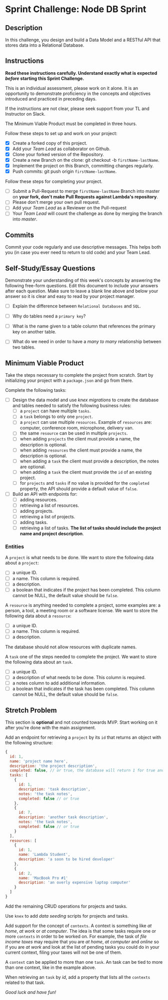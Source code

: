 # Sprint Challenge: Node DB Sprint

## Description

In this challenge, you design and build a Data Model and a RESTful API that
stores data into a Relational Database.

## Instructions

**Read these instructions carefully. Understand exactly what is expected
_before_ starting this Sprint Challenge.**

This is an individual assessment, please work on it alone. It is an opportunity
to demonstrate proficiency in the concepts and objectives introduced and
practiced in preceding days.

If the instructions are not clear, please seek support from your TL and
Instructor on Slack.

The Minimum Viable Product must be completed in three hours.

Follow these steps to set up and work on your project:

- [x] Create a forked copy of this project.
- [x] Add your _Team Lead_ as collaborator on Github.
- [x] Clone your forked version of the Repository.
- [x] Create a new Branch on the clone: git checkout -b `firstName-lastName`.
- [x] Implement the project on this Branch, committing changes regularly.
- [x] Push commits: git push origin `firstName-lastName`.

Follow these steps for completing your project.

- [ ] Submit a Pull-Request to merge `firstName-lastName` Branch into master on
      **your fork, don't make Pull Requests against Lambda's repository**.
- [ ] Please don't merge your own pull request.
- [ ] Add your _Team Lead_ as a Reviewer on the Pull-request
- [ ] Your _Team Lead_ will count the challenge as done by merging the branch
      into _master_.

## Commits

Commit your code regularly and use descriptive messages. This helps both you (in
case you ever need to return to old code) and your Team Lead.

## Self-Study/Essay Questions

Demonstrate your understanding of this week's concepts by answering the
following free-form questions. Edit this document to include your answers after
each question. Make sure to leave a blank line above and below your answer so it
is clear and easy to read by your project manager.

- [ ] Explain the difference between `Relational Databases` and `SQL`.

- [ ] Why do tables need a `primary key`?

- [ ] What is the name given to a table column that references the primary key
      on another table.

- [ ] What do we need in order to have a _many to many_ relationship between two
      tables.

## Minimum Viable Product

Take the steps necessary to complete the project from scratch. Start by
initializing your project with a `package.json` and go from there.

Complete the following tasks:

- [ ] Design the data model and use _knex migrations_ to create the database and
      tables needed to satisfy the following business rules:
  - [ ] a `project` can have multiple `tasks`.
  - [ ] a `task` belongs to only one `project`.
  - [ ] a `project` can use multiple `resources`. Example of `resources` are:
        computer, conference room, microphone, delivery van.
  - [ ] the same `resource` can be used in multiple `projects`.
  - [ ] when adding `projects` the client must provide a name, the description
        is optional.
  - [ ] when adding `resources` the client must provide a name, the description
        is optional.
  - [ ] when adding a `task` the client must provide a description, the notes
        are optional.
  - [ ] when adding a `task` the client must provide the `id` of an existing
        project.
  - [ ] for `projects` and `tasks` if no value is provided for the `completed`
        property, the API should provide a default value of `false`.
- [ ] Build an API with endpoints for:
  - [ ] adding resources.
  - [ ] retrieving a list of resources.
  - [ ] adding projects.
  - [ ] retrieving a list of projects.
  - [ ] adding tasks.
  - [ ] retrieving a list of tasks. **The list of tasks should include the
        project name and project description**.

### Entities

A `project` is what needs to be done. We want to store the following data about
a `project`:

- [ ] a unique ID.
- [ ] a name. This column is required.
- [ ] a description.
- [ ] a boolean that indicates if the project has been completed. This column
      cannot be NULL, the default value should be `false`.

A `resource` is anything needed to complete a project, some examples are: a
person, a tool, a meeting room or a software license. We want to store the
following data about a `resource`:

- [ ] a unique ID.
- [ ] a name. This column is required.
- [ ] a description.

The database should not allow resources with duplicate names.

A `task` one of the steps needed to complete the project. We want to store the
following data about an `task`.

- [ ] a unique ID.
- [ ] a description of what needs to be done. This column is required.
- [ ] a notes column to add additional information.
- [ ] a boolean that indicates if the task has been completed. This column
      cannot be NULL, the default value should be `false`.

## Stretch Problem

This section is **optional** and not counted towards MVP. Start working on it
after you're done with the main assignment.

Add an endpoint for retrieving a `project` by its `id` that returns an object
with the following structure:

```js
{
  id: 1,
  name: 'project name here',
  description: 'the project description',
  completed: false, // or true, the database will return 1 for true and 0 for false, extra code is required to convert a 1 to true and a 0 to false.
  tasks: [
    {
      id: 1,
      description: 'task description',
      notes: 'the task notes',
      completed: false // or true
    },
    {
      id: 7,
      description: 'another task description',
      notes: 'the task notes',
      completed: false // or true
    }
  ],
  resources: [
    {
      id: 1,
      name: 'Lambda Student',
      description: 'a soon to be hired developer'
    },
    {
      id: 2,
      name: 'MacBook Pro #1'
      description: 'an overly expensive laptop computer'
    }
  ]
}
```

Add the remaining CRUD operations for projects and tasks.

Use `knex` to add _data seeding_ scripts for projects and tasks.

Add support for the concept of `contexts`. A context is something like _at
home_, _at work_ or _at computer_. The idea is that some tasks require one or
more `contexts` in order to be worked on. For example, the task of _file income
taxes_ may require that you are _at home_, _at computer_ and _online_ so if you
are _at work_ and look at the list of pending tasks you could do in your current
context, filing your taxes will not be one of them.

A `context` can be applied to more than one `task`. An task can be tied to more
than one context, like in the example above.

When retrieving an `task` by _id_, add a property that lists all the `contexts`
related to that task.

_Good luck and have fun!_

